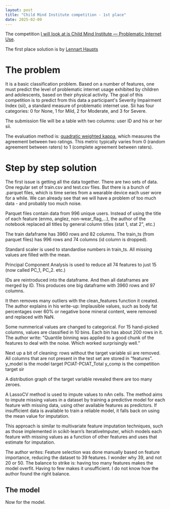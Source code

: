 ```yaml
---
layout: post
title: "Child Mind Institute competition - 1st place"
date: 2025-02-09
---
```



The competition [I will look at is Child Mind Institute — Problematic Internet Use](https://www.kaggle.com/competitions/child-mind-institute-problematic-internet-use).

The first place solution is by [Lennart Haupts](https://www.kaggle.com/competitions/child-mind-institute-problematic-internet-use/leaderboard)

# The problem

It is a basic classification problem. Based on a number of features, one must predict the level of problematic internet usage exhibited by children and adolescents, based on their physical activity. The goal of this competition is to predict from this data a participant's Severity Impairment Index (sii), a standard measure of problematic internet use. Sii has four categories: 0 for None, 1 for Mild, 2 for Moderate, and 3 for Severe.

The submission file will be a table with two columns: user ID and his or her sii.

The evaluation method is: [quadratic weighted kappa](https://www.kaggle.com/code/aroraaman/quadratic-kappa-metric-explained-in-5-simple-steps), which measures the agreement between two ratings. This metric typically varies from 0 (random agreement between raters) to 1 (complete agreement between raters).

# Step by step solution

The first issue is getting all the data together. There are two sets of data. One regular set of train.csv and test.csv files. But there is a bunch of .parquet files, which is time series from a wearable device each user wore for a while. We can already see that we will have a problem of too much data - and probably too much noise.

Parquet files contain data from 996 unique users. Instead of using the title of each feature (enmo, anglez, non-wear_flag,...), the author of the notebook replaced all titles by general column titles (stat 1, stat 2", etc.)

The train dafaframe has 3960 rows and 82 columns.
The train_ts (from parquet files) has 996 rows and 74 columns (id column is dropped).

Standard scaler is used to standardise numbers in train_ts.
All missing values are filled with the mean.

Principal Component Analysis is used to reduce all 74 features to just 15 (now called PC_1, PC_2. etc.)

IDs are reintroduced into the dataframe. And then all dataframes are merged by ID. This produces one big dataframe with 3960 rows and 97 columns.

It then removes many outliers with the clean_features function it created. The author explains in his write-up: Implausible values, such as body fat percentages over 60% or negative bone mineral content, were removed and replaced with NaN.

Some nummerical values are changed to categorical. For 15 hand-picked columns, values are classified in 10 bins. Each bin has about 200 rows in it. The author write: "Quantile binning was applied to a good chunk of the features to deal with the noise. Which worked surprisingly well.”

Next up a bit of cleaning: rows without the target variable sii are removed. All columns that are not present in the test set are stored in “features”.
y_model is the model target PCIAT-PCIAT_Total
y_comp is the competition target sir

A distribution graph of the target variable revealed there are too many zeroes.

A LassoCV method is used to impute values to nAn cells. The method aims to impute missing values in a dataset by training a predictive model for each feature with missing data, using other available features as predictors. If insufficient data is available to train a reliable model, it falls back on using the mean value for imputation.

This approach is similar to multivariate feature imputation techniques, such as those implemented in scikit-learn’s IterativeImputer, which models each feature with missing values as a function of other features and uses that estimate for imputation.

The author writes: Feature selection was done manually based on feature importance, reducing the dataset to 39 features. I wonder why 39, and not 20 or 50. The balance to strike is: having too many features makes the model overfit. Having to few makes it unsufficient. I do not know how the author found the right balance.

## The model

Now for the model.



